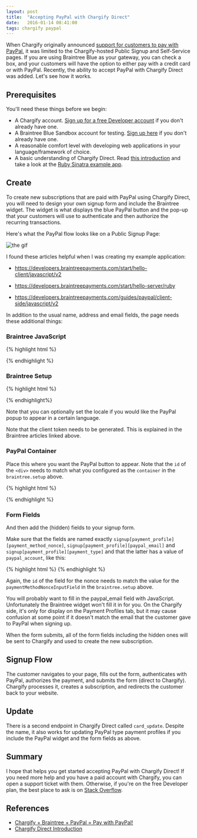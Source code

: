 ```yaml
---
layout: post
title:  "Accepting PayPal with Chargify Direct"
date:   2016-01-14 08:41:00
tags: chargify paypal
---
```


When Chargify originally announced [support for customers to pay with PayPal][paypal-blog], it was limited to the Chargify-hosted Public Signup and Self-Service pages.  If you are using Braintree Blue as your gateway, you can check a box, and your customers will have the option to either pay with a credit card or with PayPal. Recently, the ability to accept PayPal with Chargify Direct was added.  Let's see how it works.

## Prerequisites

You'll need these things before we begin:

* A Chargify account.  [Sign up for a free Developer account][chargify-signup] if you don't already have one.
* A Braintree Blue Sandbox account for testing.  [Sign up here][braintree-signup] if you don't already have one.
* A reasonable comfort level with developing web applications in your language/framework of choice.
* A basic understanding of Chargify Direct. Read [this introduction][chargify-direct-intro] and take a look at the [Ruby Sinatra example app][cd-ruby].

## Create

To create new subscriptions that are paid with PayPal using Chargify Direct, you will need to design your own signup form and include the Braintree widget.  The widget is what displays the blue PayPal button and the pop-up that your customers will use to authenticate and then authorize the recurring transactions.

Here's what the PayPal flow looks like on a Public Signup Page:

![the gif](/images/2016/01/chargify-psp-flow.gif)

I found these articles helpful when I was creating my example application:

* <https://developers.braintreepayments.com/start/hello-client/javascript/v2>

* <https://developers.braintreepayments.com/start/hello-server/ruby>

* <https://developers.braintreepayments.com/guides/paypal/client-side/javascript/v2>

In addition to the usual name, address and email fields, the page needs these additional things:

### Braintree JavaScript

{% highlight html %}
  <script src="https://js.braintreegateway.com/v2/braintree.js"></script>
{% endhighlight %}

### Braintree Setup

{% highlight html %}
  <script type="text/javascript">
    braintree.setup( "<%= @client_token %>" , "paypal", {
      container: "paypal-container",
      locale: "de_de",
      paymentMethodNonceInputField: "paypal_nonce",
      onPaymentMethodReceived: function (obj) {
        doSomethingWithTheNonce(obj.nonce);
      }
    });
  </script>
{% endhighlight%}

Note that you can optionally set the locale if you would like the PayPal popup to appear in a certain language.

Note that the client token needs to be generated.  This is explained in the Braintree articles linked above.

### PayPal Container

Place this where you want the PayPal button to appear.  Note that the `id` of the `<div>` needs to match what you configured as the `container` in the `braintree.setup` above.

{% highlight html %}
  <div id="paypal-container"></div>
{% endhighlight %}

### Form Fields

And then add the (hidden) fields to your signup form.

Make sure that the fields are named exactly `signup[payment_profile][payment_method_nonce]`, `signup[payment_profile][paypal_email]` and `signup[payment_profile][payment_type]` and that the latter has a value of `paypal_account`, like this:

{% highlight html %}
<input type="hidden" id="paypal_nonce" type="text" name="signup[payment_profile][payment_method_nonce]" />
<input type="hidden" name="signup[payment_profile][paypal_email]" />
<input type="hidden" name="signup[payment_profile][payment_type]" value="paypal_account" />
{% endhighlight %}

Again, the `id` of the field for the nonce needs to match the value for the `paymentMethodNonceInputField` in the `braintree.setup` above.

You will probably want to fill in the paypal_email field with JavaScript. Unfortunately the Braintree widget won't fill it in for you.  On the Chargify side, it's only for display on the Payment Profiles tab, but it may cause confusion at some point if it doesn't match the email that the customer gave to PayPal when signing up.

When the form submits, all of the form fields including the hidden ones will be sent to Chargify and used to create the new subscription.

## Signup Flow

The customer navigates to your page, fills out the form, authenticates with PayPal, authorizes the payment, and submits the form (direct to Chargify). Chargify processes it, creates a subscription, and redirects the customer back to your website.

## Update

There is a second endpoint in Chargify Direct called `card_update`.  Despite the name, it also works for updating PayPal type payment profiles if you include the PayPal widget and the form fields as above.

## Summary

I hope that helps you get started accepting PayPal with Chargify Direct!  If you need more help and you have a paid account with Chargify, you can open a support ticket with them.  Otherwise, if you're on the free Developer plan, the best place to ask is on [Stack Overflow][so].

## References

* [Chargify + Braintree + PayPal = Pay with PayPal!][paypal-blog]
* [Chargify Direct Introduction][chargify-direct-intro]

[paypal-blog]: https://www.chargify.com/blog/paypal/
[chargify-signup]: https://app.chargify.com/signup/developer3
[braintree-signup]: https://www.braintreepayments.com/get-started
[chargify-direct-intro]: https://docs.chargify.com/chargify-direct-introduction
[cd-ruby]: https://github.com/chargify/chargify_direct_example
[so]: http://stackoverflow.com/questions/tagged/chargify

